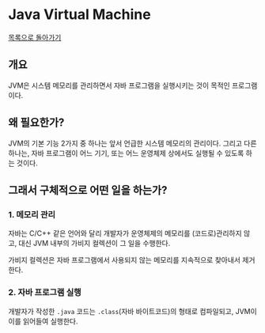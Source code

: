 # Java Virtual Machine

[목록으로 돌아가기](README.md)

## 개요

JVM은 시스템 메모리를 관리하면서 자바 프로그램을 실행시키는 것이 목적인 프로그램이다.

## 왜 필요한가?

JVM의 기본 기능 2가지 중 하나는 앞서 언급한 시스템 메모리의 관리이다. 그리고 다른 하나는, 자바 프로그램이 어느 기기, 또는 어느 운영체제 상에서도 실행될 수 있도록 하는 것이다.

## 그래서 구체적으로 어떤 일을 하는가?

### 1. 메모리 관리

자바는 C/C++ 같은 언어와 달리 개발자가 운영체제의 메모리를 (코드로)관리하지 않고, 대신 JVM 내부의 가비지 컬렉션이 그 일을 수행한다.

가비지 컬렉션은 자바 프로그램에서 사용되지 않는 메모리를 지속적으로 찾아내서 제거한다.

### 2. 자바 프로그램 실행

개발자가 작성한 `.java` 코드는 `.class`(자바 바이트코드)의 형태로 컴파일되고, JVM이 이를 읽어들여 실행한다.
